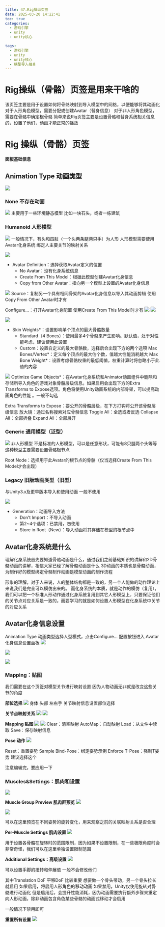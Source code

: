 ```yaml
---
title: 47.Rig操纵页签
date: 2025-03-20 14:22:41
toc: true
categories:
  - 游戏引擎
  - unity
  - unity核心

tags:
  - 游戏引擎
  - unity
  - unity核心
  - 模型导入相关
---
```


# Rig操纵（骨骼）页签是用来干啥的
该页签主要是用于设置如何将骨骼映射到导入模型中的网格，以便能够将其动画化
对于人形角色模型，需要分配或创建Avatar（替身信息）
对于非人形角色模型，需要在骨骼中确定根骨骼
简单来说Rig页签主要是设置骨骼和替身系统相关信息的，设置了他们，动画才能正常的播放


# Rig 操纵（骨骼）页签
**面板基础信息**
## Animation Type 动画类型
![](47.Rig操纵页签/file-20250320144135018.png)

### None 不存在动画 
![](47.Rig操纵页签/file-20250320144442113.png)
主要用于一些环境静态模型
比如一块石头，或者一栋建筑
 
### Humanoid 人形模型
![](47.Rig操纵页签/file-20250320144909964.png)
一般情况下，有头和四肢（一个头两条腿两只手）为人形 
人形模型需要使用Avatar化身系统 绑定人主要关节的映射关系

![](47.Rig操纵页签/file-20250320145742191.png)
- Avatar Definition：选择获取Avatar定义的位置
    - No Avatar：没有化身系统信息 
    - Create From This Model：根据此模型创建Avatar化身信息 
    - Copy from Other Avatar：指向另一个模型上设置的Avatar化身信息 

![](47.Rig操纵页签/file-20250320145755314.png)
Source：复制另一个具有相同骨架的Avatar化身信息以导入其动画剪辑 使用Copy From Other Avatar时才有 

Configure...：打开Avatar化身配置 使用Create From This Model时才有 
![](47.Rig操纵页签/file-20250320145906614.png)
![](47.Rig操纵页签/file-20250320151151187.png)




![](47.Rig操纵页签/file-20250320145952413.png)
- Skin Weights*：设置影响单个顶点的最大骨骼数量
    - Standard（4 Bones）：使用最多4个骨骼来产生影响。默认值，处于对性能考虑，建议使用此设置
    - Custom：设置自定义的最大骨骼数，选择后会出现下方的两个选项
Max Bones/Vertex*：定义每个顶点的最大估个数，值越大性能消耗越大 
Max Bone Weight*：设置考虑骨骼权重的最低阈值，权重计算时将忽略小于此值的内容 


![](47.Rig操纵页签/file-20250320150307574.png)
Optimize Game Objects*：在Avatar化身系统和Animator动画组件中删除和存储所导入角色的游戏对象骨骼层级信息。如果启用会出现下方的Extra Transforms to Expose选项。角色将使用Unity动画系统的内部骨架，可以提高动画角色的性能 。一般不勾选

Extra Transforms to Expose：要公开的骨骼层级，在下方打钩将公开该骨骼层级信息 放大镜：通过名称搜索对应骨骼信息 
Toggle All：全选或者反选 
Collapse All：全部折叠 
Expand All：全部展开

### Generic 通用模型（泛型）
![](47.Rig操纵页签/file-20250320150733696.png)
非人形模型 不是标准的人形模型，可以是任意形状，可能有8只腿两个头等等 
这种模型主要需要设置骨骼根节点

Root Node：选择用于此Avatar的根节点的骨骼（仅当选择Create From This Model才会出现）


### Legacy 旧版动画类型（旧型）
与Unity3.x及更早版本导入和使用动画 一般不使用

![](47.Rig操纵页签/file-20250320150919273.png)

- Generation：动画导入方法
    - Don't Import：不导入动画 
    - 第2~4个选项：已禁用，勿使用 
    - Store in Root（New）：导入动画将其存储在模型的根节点中

## Avatar化身系统是什么
理解化身系统首先要知道骨骼动画是什么，通过我们之前基础知识的讲解和2D骨骼动画的讲解，相信大家已经了解骨骼动画是什么
3D动画的本质也是骨骼动画，为制作好的模型绑定骨骼制作动画是模型动画的制作流程

形象的理解，对于人来说，人的整体结构都是一致的，另一个人能做的动作理论上来说我们是完全可以模仿出来的。
而化身系统的本质，就是动作的模仿（复用），我们可以把一个标准人形动作通过化身系统复用到其它人形模型上，只要保证他们的关节点对应关系是一致的，而要学习的就是如何设置人形模型在化身系统中关节的对应关系


## Avatar化身信息设置
Animation Type 动画类型选择人型模式，点击Configure... 配置按钮进入.Avatar化身信息设置面板
![](47.Rig操纵页签/file-20250320145906614.png)

![](47.Rig操纵页签/file-20250320151151187.png)


![](47.Rig操纵页签/file-20250320151854634.png)

### Mapping：贴图
我们需要在这个页签对模型关节进行映射设置 
因为人物动画无非就是改变这些关节的角度

**部位选择**
![](47.Rig操纵页签/file-20250320153401762.png)
身体
头部
左右手
关节映射信息设置部位选择

**关节点映射关系**
![](47.Rig操纵页签/file-20250320153659276.png)
![](47.Rig操纵页签/file-20250320153829597.png)


**Mapping 贴图**
![](47.Rig操纵页签/file-20250320153754792.png)
![](47.Rig操纵页签/file-20250320153859712.png)
Clear：清空映射
AutoMap：自动映射
Load：从文件中读取
Save：保存映射信息


**Pose 动作**
![](47.Rig操纵页签/file-20250320154003962.png)

Reset：重置姿势
Sample Bind-Pose：绑定姿势示例
Enforce T-Pose：强制T姿势 建议选择这个

注意编辑完，要应用一下

### Muscles&Settings：肌肉和设置
![](47.Rig操纵页签/file-20250320154325699.png)


**Muscle Group Preview 肌肉群预览**
![](47.Rig操纵页签/file-20250320154410542.png)

![](47.Rig操纵页签/file-20250320154522974.png)

可以在这里预览在不同姿势的旋转变化，用来观察之前的关联映射关系是否合理


**Per-Muscle Settings 肌肉设置**
![](47.Rig操纵页签/file-20250320154634024.png)


用于设置各骨骼在旋转时的范围限制，因为如果不设置限制，在一些极限角度时会非常奇怪，我们可以在这里单独设置限制范围

**Additional Settings：高级设置**
![](47.Rig操纵页签/file-20250320154923194.png)

可以设置手脚的扭转和伸展值
一般不会修改他们

其中Translation DoF 平移DoF 比较重要
想要做一个骨头带动，另一个骨头拉长就启用
如果启用，将启用人形角色的移动动画
如果禁用，Unity仅使用旋转对骨骼进行动画化
但是启用后，会提升性能消耗，因为动画需要执行额外步骤来重定向人形动画，除非动画包含角色某些骨骼的动画式移动才会启用

一般情况下禁用即可

**重置所有设置**
![](47.Rig操纵页签/file-20250320155243822.png)
